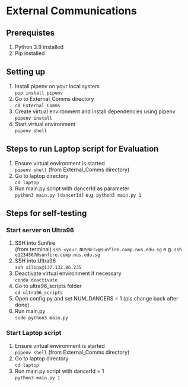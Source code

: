 # External Communications #

## Prerequistes ##
1. Python 3.9 installed
2. Pip installed

## Setting up ##

1. Install pipenv on your local system  
`pip install pipenv`
2. Go to External_Comms directory  
`cd External_Comms`
3. Create virtual environment and install dependencies using pipenv  
`pipenv install`
4. Start virtual environment  
`pipenv shell`

## Steps to run Laptop script for Evaluation ##

1. Ensure virtual environment is started  
`pipenv shell` (from External_Comms directory)
2. Go to laptop directory  
`cd laptop`
3. Run main.py script with dancerId as parameter  
`python3 main.py [dancerId]` e.g. `python3 main.py 1`

## Steps for self-testing ##
### Start server on Ultra96 ###
1. SSH into Sunfire   
(from terminal) `ssh <your NUSNET>@sunfire.comp.nus.edu.sg` e.g. `ssh e1234567@sunfire.comp.nus.edu.sg`
2. SSH into Ultra96  
`ssh xilinx@137.132.86.235`
3. Deactivate virtual environment if necessary  
`conda deactivate`
4. Go to ultra96_scripts folder  
`cd ultra96_scripts`
5. Open config.py and set NUM_DANCERS = 1 (pls change back after done)
6. Run main.py  
`sudo python3 main.py`

### Start Laptop script ###
1. Ensure virtual environment is started  
`pipenv shell` (from External_Comms directory)
2. Go to laptop directory  
`cd laptop`
3. Run main.py script with dancerId = 1  
`python3 main.py 1`